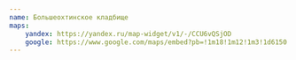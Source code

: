 ```yaml
---
name: Большеохтинское кладбище
maps:
    yandex: https://yandex.ru/map-widget/v1/-/CCU6vQSjOD
    google: https://www.google.com/maps/embed?pb=!1m18!1m12!1m3!1d6150.253468733171!2d30.426573999576274!3d59.947546784857465!2m3!1f0!2f0!3f0!3m2!1i1024!2i768!4f13.1!3m3!1m2!1s0x469631f679cff3ed%3A0xc0df68d3fa9efac5!2sBol&#39;sheokhtinskoye%20Kladbishche!5e1!3m2!1sen!2sru!4v1667891713180!5m2!1sen!2sru
---
```

